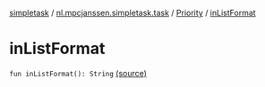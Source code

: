 [simpletask](../../index.md) / [nl.mpcjanssen.simpletask.task](../index.md) / [Priority](index.md) / [inListFormat](.)

# inListFormat

`fun inListFormat(): String` [(source)](https://github.com/mpcjanssen/simpletask-android/blob/master/src/main/java/nl/mpcjanssen/simpletask/task/Priority.kt#L33)